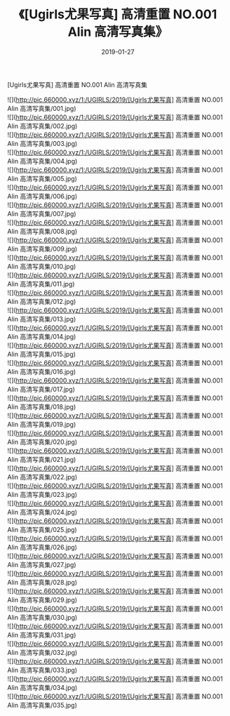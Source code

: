 ﻿---
layout: post
title:  《[Ugirls尤果写真] 高清重置 NO.001 Alin 高清写真集》
date:   2019-01-27
img: http://pic.660000.xyz/1:/UGIRLS/2019/[Ugirls尤果写真] 高清重置 NO.001 Alin 高清写真集/000.jpg
categories: [美女, 清纯, 唯美]
---

[Ugirls尤果写真] 高清重置 NO.001 Alin 高清写真集

 ![](http://pic.660000.xyz/1:/UGIRLS/2019/[Ugirls尤果写真] 高清重置 NO.001 Alin 高清写真集/001.jpg) <br>![](http://pic.660000.xyz/1:/UGIRLS/2019/[Ugirls尤果写真] 高清重置 NO.001 Alin 高清写真集/002.jpg) <br>![](http://pic.660000.xyz/1:/UGIRLS/2019/[Ugirls尤果写真] 高清重置 NO.001 Alin 高清写真集/003.jpg) <br>![](http://pic.660000.xyz/1:/UGIRLS/2019/[Ugirls尤果写真] 高清重置 NO.001 Alin 高清写真集/004.jpg) <br>![](http://pic.660000.xyz/1:/UGIRLS/2019/[Ugirls尤果写真] 高清重置 NO.001 Alin 高清写真集/005.jpg) <br>![](http://pic.660000.xyz/1:/UGIRLS/2019/[Ugirls尤果写真] 高清重置 NO.001 Alin 高清写真集/006.jpg) <br>![](http://pic.660000.xyz/1:/UGIRLS/2019/[Ugirls尤果写真] 高清重置 NO.001 Alin 高清写真集/007.jpg) <br>![](http://pic.660000.xyz/1:/UGIRLS/2019/[Ugirls尤果写真] 高清重置 NO.001 Alin 高清写真集/008.jpg) <br>![](http://pic.660000.xyz/1:/UGIRLS/2019/[Ugirls尤果写真] 高清重置 NO.001 Alin 高清写真集/009.jpg) <br>![](http://pic.660000.xyz/1:/UGIRLS/2019/[Ugirls尤果写真] 高清重置 NO.001 Alin 高清写真集/010.jpg) <br>![](http://pic.660000.xyz/1:/UGIRLS/2019/[Ugirls尤果写真] 高清重置 NO.001 Alin 高清写真集/011.jpg) <br>![](http://pic.660000.xyz/1:/UGIRLS/2019/[Ugirls尤果写真] 高清重置 NO.001 Alin 高清写真集/012.jpg) <br>![](http://pic.660000.xyz/1:/UGIRLS/2019/[Ugirls尤果写真] 高清重置 NO.001 Alin 高清写真集/013.jpg) <br>![](http://pic.660000.xyz/1:/UGIRLS/2019/[Ugirls尤果写真] 高清重置 NO.001 Alin 高清写真集/014.jpg) <br>![](http://pic.660000.xyz/1:/UGIRLS/2019/[Ugirls尤果写真] 高清重置 NO.001 Alin 高清写真集/015.jpg) <br>![](http://pic.660000.xyz/1:/UGIRLS/2019/[Ugirls尤果写真] 高清重置 NO.001 Alin 高清写真集/016.jpg) <br>![](http://pic.660000.xyz/1:/UGIRLS/2019/[Ugirls尤果写真] 高清重置 NO.001 Alin 高清写真集/017.jpg) <br>![](http://pic.660000.xyz/1:/UGIRLS/2019/[Ugirls尤果写真] 高清重置 NO.001 Alin 高清写真集/018.jpg) <br>![](http://pic.660000.xyz/1:/UGIRLS/2019/[Ugirls尤果写真] 高清重置 NO.001 Alin 高清写真集/019.jpg) <br>![](http://pic.660000.xyz/1:/UGIRLS/2019/[Ugirls尤果写真] 高清重置 NO.001 Alin 高清写真集/020.jpg) <br>![](http://pic.660000.xyz/1:/UGIRLS/2019/[Ugirls尤果写真] 高清重置 NO.001 Alin 高清写真集/021.jpg) <br>![](http://pic.660000.xyz/1:/UGIRLS/2019/[Ugirls尤果写真] 高清重置 NO.001 Alin 高清写真集/022.jpg) <br>![](http://pic.660000.xyz/1:/UGIRLS/2019/[Ugirls尤果写真] 高清重置 NO.001 Alin 高清写真集/023.jpg) <br>![](http://pic.660000.xyz/1:/UGIRLS/2019/[Ugirls尤果写真] 高清重置 NO.001 Alin 高清写真集/024.jpg) <br>![](http://pic.660000.xyz/1:/UGIRLS/2019/[Ugirls尤果写真] 高清重置 NO.001 Alin 高清写真集/025.jpg) <br>![](http://pic.660000.xyz/1:/UGIRLS/2019/[Ugirls尤果写真] 高清重置 NO.001 Alin 高清写真集/026.jpg) <br>![](http://pic.660000.xyz/1:/UGIRLS/2019/[Ugirls尤果写真] 高清重置 NO.001 Alin 高清写真集/027.jpg) <br>![](http://pic.660000.xyz/1:/UGIRLS/2019/[Ugirls尤果写真] 高清重置 NO.001 Alin 高清写真集/028.jpg) <br>![](http://pic.660000.xyz/1:/UGIRLS/2019/[Ugirls尤果写真] 高清重置 NO.001 Alin 高清写真集/029.jpg) <br>![](http://pic.660000.xyz/1:/UGIRLS/2019/[Ugirls尤果写真] 高清重置 NO.001 Alin 高清写真集/030.jpg) <br>![](http://pic.660000.xyz/1:/UGIRLS/2019/[Ugirls尤果写真] 高清重置 NO.001 Alin 高清写真集/031.jpg) <br>![](http://pic.660000.xyz/1:/UGIRLS/2019/[Ugirls尤果写真] 高清重置 NO.001 Alin 高清写真集/032.jpg) <br>![](http://pic.660000.xyz/1:/UGIRLS/2019/[Ugirls尤果写真] 高清重置 NO.001 Alin 高清写真集/033.jpg) <br>![](http://pic.660000.xyz/1:/UGIRLS/2019/[Ugirls尤果写真] 高清重置 NO.001 Alin 高清写真集/034.jpg) <br>![](http://pic.660000.xyz/1:/UGIRLS/2019/[Ugirls尤果写真] 高清重置 NO.001 Alin 高清写真集/035.jpg) <br>